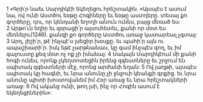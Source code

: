 1 «Գրի՛ր նաեւ Սարդիկէի եկեղեցու հրեշտակին. «Այսպէս է ասում նա, ով ունի Աստծու եօթը Հոգիները եւ եօթը աստղերը. տեսայ քո գործերը, դու, որ կենդանի եղողի անուն ունես, բայց մեռած ես: 2 Արթո՛ւն եղիր եւ զօրացի՛ր այսուհետեւ, քանի որ մօտ ես մեռնելու(1246). քանզի քո գործերը Աստծու առաջ կատարեալ չգտայ: 3 Արդ, յիշի՛ր, թէ ինչպէ՛ս լսեցիր խօսքը. եւ պահի՛ր այն ու ապաշխարի՛ր. իսկ եթէ չարթնանաս, կը գամ ինչպէս գող, եւ իմ գալուստը քեզ մօտ ոչ ոք չի իմանայ: 4 Սակայն Սարդիկէում մի քանի հոգի ունես, որոնք չկեղտոտեցին իրենց զգեստները եւ շրջում են սպիտակ զգեստների մէջ, որոնց արժանի եղան: 5 Ով յաղթի, այսպէս սպիտակ կը հագնի, եւ նրա անունը չի ջնջուի կեանքի գրքից. եւ նրա անունը պիտի խոստովանեմ իմ Հօր առաջ եւ նրա հրեշտակների առաջ: 6 Ով ականջ ունի, թող լսի, ինչ որ Հոգին ասում է եկեղեցիներին»:
